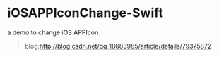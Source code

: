 # iOSAPPIconChange-Swift
a demo to change iOS APPIcon

>blog:http://blog.csdn.net/qq_18683985/article/details/79375872
